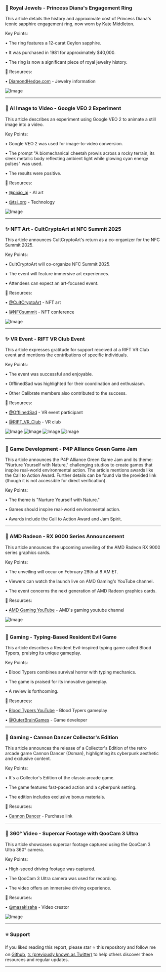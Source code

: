### 💎 Royal Jewels - Princess Diana's Engagement Ring

This article details the history and approximate cost of Princess Diana's iconic sapphire engagement ring, now worn by Kate Middleton.

Key Points:

• The ring features a 12-carat Ceylon sapphire.


• It was purchased in 1981 for approximately $40,000.


• The ring is now a significant piece of royal jewelry history.


🔗 Resources:

• [DiamondHedge.com](http://DiamondHedge.com) -  Jewelry information


![Image](https://pbs.twimg.com/media/Gkb2MGxXcAAcnDE?format=jpg&name=900x900)


---

### 🤖 AI Image to Video - Google VEO 2 Experiment

This article describes an experiment using Google VEO 2 to animate a still image into a video.

Key Points:

• Google VEO 2 was used for image-to-video conversion.


• The prompt "A biomechanical cheetah prowls across a rocky terrain, its sleek metallic body reflecting ambient light while glowing cyan energy pulses" was used.


• The results were positive.


🔗 Resources:

• [@pixio_ai](https://twitter.com/pixio_ai) - AI art


• [@tsi_org](https://twitter.com/tsi_org) -  Technology


![Image](https://pbs.twimg.com/ext_tw_video_thumb/1893196612446359552/pu/img/Y-RO694VzsGIKzGa.jpg)


---

### ✨ NFT Art - CultCryptoArt at NFC Summit 2025

This article announces CultCryptoArt's return as a co-organizer for the NFC Summit 2025.

Key Points:

• CultCryptoArt will co-organize NFC Summit 2025.


•  The event will feature immersive art experiences.


•  Attendees can expect an art-focused event.


🔗 Resources:

• [@CultCryptoArt](https://twitter.com/CultCryptoArt) - NFT art


• [@NFCsummit](https://twitter.com/NFCsummit) - NFT conference


![Image](https://pbs.twimg.com/ext_tw_video_thumb/1892948615728951296/pu/img/odqQms12HgwYvFk3.jpg)


---

### ✨ VR Event -  RIFT VR Club Event

This article expresses gratitude for support received at a RIFT VR Club event and mentions the contributions of specific individuals.

Key Points:

• The event was successful and enjoyable.


•  OfflinedSad was highlighted for their coordination and enthusiasm.


• Other Calibrate members also contributed to the success.


🔗 Resources:

• [@OfflinedSad](https://twitter.com/OfflinedSad) - VR event participant


• [@RIFT_VR_Club](https://twitter.com/RIFT_VR_Club) - VR club


![Image](https://pbs.twimg.com/media/GkaalQwXIAAhK6I?format=jpg&name=360x360)
![Image](https://pbs.twimg.com/media/GkaalQwWAAACJsQ?format=jpg&name=360x360)
![Image](https://pbs.twimg.com/media/GkaalQuXIAAlUML?format=jpg&name=small)
![Image](https://pbs.twimg.com/media/GkaalQ1XQAAALDF?format=jpg&name=360x360)


---

### 🌱 Game Development - P4P Alliance Green Game Jam

This article announces the P4P Alliance Green Game Jam and its theme: "Nurture Yourself with Nature,"  challenging studios to create games that inspire real-world environmental action.  The article mentions awards like the Call to Action Award.  Further details can be found via the provided link (though it is not accessible for direct verification).


Key Points:

• The theme is "Nurture Yourself with Nature."


• Games should inspire real-world environmental action.


• Awards include the Call to Action Award and Jam Spirit.


---

### 🚀 AMD Radeon - RX 9000 Series Announcement

This article announces the upcoming unveiling of the AMD Radeon RX 9000 series graphics cards.

Key Points:

• The unveiling will occur on February 28th at 8 AM ET.


•  Viewers can watch the launch live on AMD Gaming's YouTube channel.


• The event concerns the next generation of AMD Radeon graphics cards.


🔗 Resources:

• [AMD Gaming YouTube](https://bit.ly/3CRgfvX) - AMD's gaming youtube channel


![Image](https://pbs.twimg.com/media/GkVfDMTW0AAc03e?format=jpg&name=small)


---

### 🤖 Gaming - Typing-Based Resident Evil Game

This article describes a Resident Evil-inspired typing game called Blood Typers, praising its unique gameplay.

Key Points:

• Blood Typers combines survival horror with typing mechanics.


• The game is praised for its innovative gameplay.


• A review is forthcoming.


🔗 Resources:

• [Blood Typers YouTube](https://youtube.com/watch?v=Ir9i89WhSAo) - Blood Typers gameplay


• [@OuterBrainGames](https://twitter.com/OuterBrainGames) - Game developer


---

### 🤖 Gaming - Cannon Dancer Collector's Edition

This article announces the release of a Collector's Edition of the retro arcade game Cannon Dancer (Osman), highlighting its cyberpunk aesthetic and exclusive content.

Key Points:

• It's a Collector's Edition of the classic arcade game.


• The game features fast-paced action and a cyberpunk setting.


• The edition includes exclusive bonus materials.


🔗 Resources:

• [Cannon Dancer](https://ecs.page.link/fP4Qc) - Purchase link


---

### 🚀 360° Video - Supercar Footage with QooCam 3 Ultra

This article showcases supercar footage captured using the QooCam 3 Ultra 360° camera.

Key Points:

• High-speed driving footage was captured.


• The QooCam 3 Ultra camera was used for recording.


• The video offers an immersive driving experience.


🔗 Resources:

• [@masakisaha](https://twitter.com/masakisaha) - Video creator


![Image](https://pbs.twimg.com/ext_tw_video_thumb/1892898470052450304/pu/img/cMLYug5BijzFYGJn.jpg)


---

### ⭐️ Support

If you liked reading this report, please star ⭐️ this repository and follow me on [Github](https://github.com/Drix10), [𝕏 (previously known as Twitter)](https://x.com/DRIX_10_) to help others discover these resources and regular updates.

---